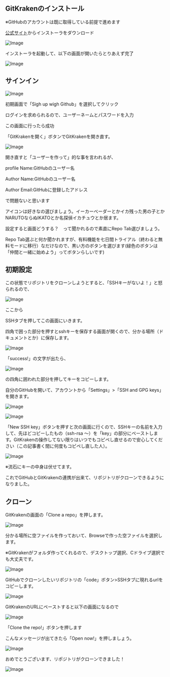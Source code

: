## GitKrakenのインストール

※GitHubのアカウントは既に取得している前提で進めます

[公式サイト](https://www.gitkraken.com/)からインストーラをダウンロード

![Image](install.png)

インストーラを起動して、以下の画面が開いたらとりあえず完了

![Image](gitkraken/install_finish.png)

## サインイン

![Image](gitkraken/sighup.png)

初期画面で「Sigh up wigh Github」を選択してクリック

ログインを求められるので、ユーザーネームとパスワードを入力

この画面に行ったら成功

「GitKrakenを開く」ボタンでGitKrakenを開き直す。

![Image](gitkraken/sighup_success.png)

開き直すと「ユーザーを作って」的な事を言われるが、

profile Name:GitHubのユーザー名

Author Name:GitHubのユーザー名

Author Email:GitHubに登録したアドレス

で問題ないと思います

アイコンは好きなの選びましょう。イーカーベーダーとかイカ残った男の子とかNARUTOならぬIKATOとか名探偵イカチュウとか居ます。

設定すると画面どうする？　って聞かれるので素直にRepo Tab選びましょう。

Repo Tab選ぶと何か聞かれますが、有料機能を七日間トライアル（終わると無料モードに移行）なだけなので、黒い方のボタンを選びます(緑色のボタンは「仲間と一緒に始めよう」ってボタンらしいです)

## 初期設定

この状態でリポジトリをクローンしようとすると、「SSHキーがないよ！」と怒られるので、

![Image](gitkraken/toprofile.png)

ここから

SSHタブを押してこの画面にいきます。

四角で囲った部分を押すとsshキーを保存する画面が開くので、分かる場所（ドキュメントとか）に保存します。

![Image](gitkraken/ssh_generate.png)

「success!」の文字が出たら、

![Image](gitkraken/ssh_copy.png)

の四角に囲われた部分を押してキーをコピーします。

自分のGitHubを開いて、アカウントから「Settings」>「SSH and GPG keys」を開きます。

![Image](gitkraken/github_setting.png)

![Image](gitkraken/github_sshkey.png)

「New SSH key」ボタンを押すと次の画面に行くので、SSHキーの名前を入力して、先ほどコピーしたもの（ssh-rsa ～）を「key」の部分にペーストします。GitKrakenの操作してない限りはいつでもコピペし直せるので安心してください（この記事書く間に何度もコピペし直した人）。

![Image](gitkraken/key_add.png)

※流石にキーの中身は伏せてます。

これでGitHubとGitKrakenの連携が出来て、リポジトリがクローンできるようになりました。

## クローン

GitKrakenの画面の「Clone a repo」を押します。

![Image](gitkraken/clone_repo.png)

分かる場所に空ファイルを作っておいて、Browseで作った空ファイルを選択します。

※GitKrakenがフォルダ作ってくれるので、デスクトップ選択、Cドライブ選択でも大丈夫です。

![Image](gitkraken/dir_brows.png)

GitHubでクローンしたいリポジトリの「code」ボタン>SSHタブに現れるurlをコピーします。

![Image](gitkraken/compass_rep.png)

GitKrakenのURLにペーストすると以下の画面になるので

![Image](gitkraken/clone_repo_coped.png)

「Clone the repo!」ボタンを押します

こんなメッセージが出てきたら「Open now!」を押しましょう。

![Image](gitkraken/open_q.png)

おめでとうございます、リポジトリがクローンできました！

![Image](gitkraken/clone_repo_success.png)
